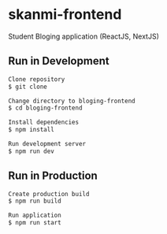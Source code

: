 # skanmi-frontend

Student Bloging application (ReactJS, NextJS)

## Run in Development

```bash
Clone repository
$ git clone

Change directory to bloging-frontend
$ cd bloging-frontend

Install dependencies
$ npm install

Run development server
$ npm run dev
```

## Run in Production

```bash
Create production build
$ npm run build

Run application
$ npm run start
```

